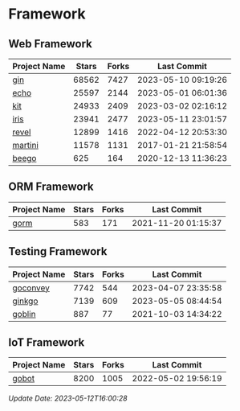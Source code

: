 # Framework

## Web Framework
| Project Name | Stars | Forks | Last Commit |
| ------------ | ----- | ----- | ----------- |
| [gin](https://github.com/gin-gonic/gin) | 68562 | 7427 | 2023-05-10 09:19:26 |
| [echo](https://github.com/labstack/echo) | 25597 | 2144 | 2023-05-01 06:01:36 |
| [kit](https://github.com/go-kit/kit) | 24933 | 2409 | 2023-03-02 02:16:12 |
| [iris](https://github.com/kataras/iris) | 23941 | 2477 | 2023-05-11 23:01:57 |
| [revel](https://github.com/revel/revel) | 12899 | 1416 | 2022-04-12 20:53:30 |
| [martini](https://github.com/go-martini/martini) | 11578 | 1131 | 2017-01-21 21:58:54 |
| [beego](https://github.com/astaxie/beego) | 625 | 164 | 2020-12-13 11:36:23 |

## ORM Framework
| Project Name | Stars | Forks | Last Commit |
| ------------ | ----- | ----- | ----------- |
| [gorm](https://github.com/jinzhu/gorm) | 583 | 171 | 2021-11-20 01:15:37 |

## Testing Framework
| Project Name | Stars | Forks | Last Commit |
| ------------ | ----- | ----- | ----------- |
| [goconvey](https://github.com/smartystreets/goconvey) | 7742 | 544 | 2023-04-07 23:35:58 |
| [ginkgo](https://github.com/onsi/ginkgo) | 7139 | 609 | 2023-05-05 08:44:54 |
| [goblin](https://github.com/franela/goblin) | 887 | 77 | 2021-10-03 14:34:22 |

## IoT Framework
| Project Name | Stars | Forks | Last Commit |
| ------------ | ----- | ----- | ----------- |
| [gobot](https://github.com/hybridgroup/gobot) | 8200 | 1005 | 2022-05-02 19:56:19 |

*Update Date: 2023-05-12T16:00:28*